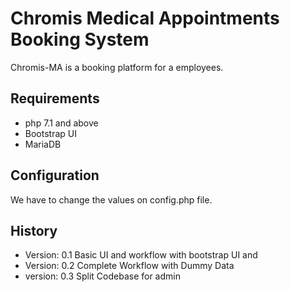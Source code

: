 # Chromis Medical Appointments Booking System

Chromis-MA is a booking platform for a employees.

## Requirements
- php 7.1 and above
- Bootstrap UI
- MariaDB


## Configuration
We have to change the values on config.php file.

## History
- Version: 0.1
Basic UI and  workflow with bootstrap UI and 
- Version: 0.2
Complete Workflow with Dummy Data
- version: 0.3
Split Codebase for admin